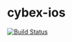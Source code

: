 # cybex-ios

[![Build Status](https://travis-ci.org/CybexDex/cybex-ios.svg?branch=develop)](https://travis-ci.org/CybexDex/cybex-ios)

